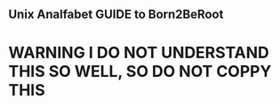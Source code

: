 ## Unix Analfabet GUIDE to Born2BeRoot ##
# WARNING I DO NOT UNDERSTAND THIS SO WELL, SO DO NOT COPPY THIS #
